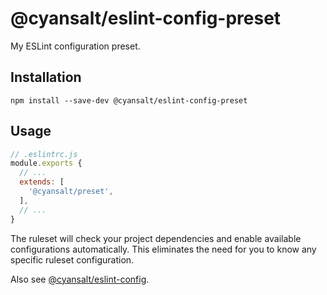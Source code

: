 # @cyansalt/eslint-config-preset

My ESLint configuration preset.

## Installation

```shell
npm install --save-dev @cyansalt/eslint-config-preset
```

## Usage

```javascript
// .eslintrc.js
module.exports {
  // ...
  extends: [
    '@cyansalt/preset',
  ],
  // ...
}
```

The ruleset will check your project dependencies and enable available configurations automatically. This eliminates the need for you to know any specific ruleset configuration.

Also see [@cyansalt/eslint-config](https://www.npmjs.com/package/@cyansalt/eslint-config).
